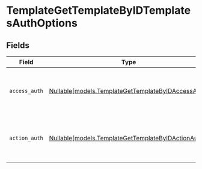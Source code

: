 # TemplateGetTemplateByIDTemplatesAuthOptions


## Fields

| Field                                                                                                | Type                                                                                                 | Required                                                                                             | Description                                                                                          |
| ---------------------------------------------------------------------------------------------------- | ---------------------------------------------------------------------------------------------------- | ---------------------------------------------------------------------------------------------------- | ---------------------------------------------------------------------------------------------------- |
| `access_auth`                                                                                        | [Nullable[models.TemplateGetTemplateByIDAccessAuth]](../models/templategettemplatebyidaccessauth.md) | :heavy_check_mark:                                                                                   | The type of authentication required for the recipient to access the document.                        |
| `action_auth`                                                                                        | [Nullable[models.TemplateGetTemplateByIDActionAuth]](../models/templategettemplatebyidactionauth.md) | :heavy_check_mark:                                                                                   | The type of authentication required for the recipient to sign the document.                          |